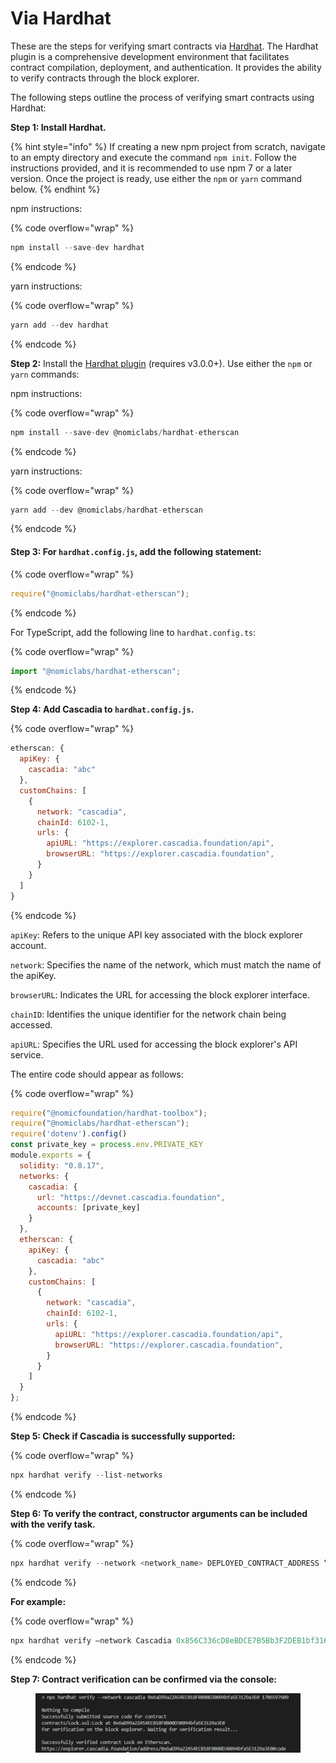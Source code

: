 # Via Hardhat

These are the steps for verifying smart contracts via [Hardhat](https://hardhat.org/). The Hardhat plugin is a comprehensive development environment that facilitates contract compilation, deployment, and authentication. It provides the ability to verify contracts through the block explorer.

The following steps outline the process of verifying smart contracts using Hardhat:



**Step 1: Install Hardhat.**

{% hint style="info" %}
If creating a new npm project from scratch, navigate to an empty directory and execute the command `npm init`. Follow the instructions provided, and it is recommended to use npm 7 or a later version. Once the project is ready, use either the `npm` or `yarn` command below.
{% endhint %}

npm instructions:

{% code overflow="wrap" %}
```javascript
npm install --save-dev hardhat
```
{% endcode %}

yarn instructions:

{% code overflow="wrap" %}
```javascript
yarn add --dev hardhat
```
{% endcode %}



**Step 2:** Install the [Hardhat plugin](https://hardhat.org/hardhat-runner/plugins/nomiclabs-hardhat-etherscan) (requires v3.0.0+). Use either the `npm` or `yarn` commands:

npm instructions:

{% code overflow="wrap" %}
```javascript
npm install --save-dev @nomiclabs/hardhat-etherscan
```
{% endcode %}

yarn instructions:

{% code overflow="wrap" %}
```javascript
yarn add --dev @nomiclabs/hardhat-etherscan
```
{% endcode %}

####

#### **Step 3: For `hardhat.config.js`, add the following statement:**

{% code overflow="wrap" %}
```js
require("@nomiclabs/hardhat-etherscan");
```
{% endcode %}

For TypeScript, add the following line to `hardhat.config.ts`:

{% code overflow="wrap" %}
```javascript
import "@nomiclabs/hardhat-etherscan";
```
{% endcode %}



**Step 4: Add Cascadia to `hardhat.config.js`.**

{% code overflow="wrap" %}
```js
etherscan: {
  apiKey: {
    cascadia: "abc"
  },
  customChains: [
    {
      network: "cascadia",
      chainId: 6102-1,
      urls: {
        apiURL: "https://explorer.cascadia.foundation/api",
        browserURL: "https://explorer.cascadia.foundation",
      }
    }
  ]
}

```
{% endcode %}

`apiKey`: Refers to the unique API key associated with the block explorer account.

`network`: Specifies the name of the network, which must match the name of the apiKey.

`browserURL`: Indicates the URL for accessing the block explorer interface.

`chainID`: Identifies the unique identifier for the network chain being accessed.

`apiURL`: Specifies the URL used for accessing the block explorer's API service.

The entire code should appear as follows:

{% code overflow="wrap" %}
```js
require("@nomicfoundation/hardhat-toolbox");
require("@nomiclabs/hardhat-etherscan");
require('dotenv').config()
const private_key = process.env.PRIVATE_KEY
module.exports = {
  solidity: "0.8.17",
  networks: {
    cascadia: {
      url: "https://devnet.cascadia.foundation",
      accounts: [private_key]
    }
  },
  etherscan: {
    apiKey: {
      cascadia: "abc"
    },
    customChains: [
      {
        network: "cascadia",
        chainId: 6102-1,
        urls: {
          apiURL: "https://explorer.cascadia.foundation/api",
          browserURL: "https://explorer.cascadia.foundation",
        }
      }
    ]
  }
};
```
{% endcode %}



**Step 5: Check if Cascadia is successfully supported:**

{% code overflow="wrap" %}
```javascript
npx hardhat verify --list-networks
```
{% endcode %}



**Step 6: To verify the contract, constructor arguments can be included with the verify task.**

{% code overflow="wrap" %}
```javascript
npx hardhat verify --network <network_name> DEPLOYED_CONTRACT_ADDRESS “Constructor argument 1”
```
{% endcode %}

**For example:**

{% code overflow="wrap" %}
```javascript
npx hardhat verify –network Cascadia 0x856C336cD8eBDCE7B5Bb3F2DEB1bf3160B176880 31536000
```
{% endcode %}



**Step 7: Contract verification can be confirmed via the console:**

<figure><img src="../../.gitbook/assets/image (13).png" alt=""><figcaption></figcaption></figure>
